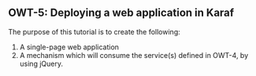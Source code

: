 ## OWT-5: Deploying a web application in Karaf
The purpose of this tutorial is to create the following:
1. A single-page web application
2. A mechanism which will consume the service(s) defined in OWT-4, by using jQuery.

